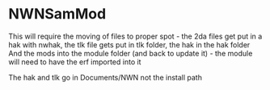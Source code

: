 # NWNSamMod

This will require the moving of files to proper spot - the 2da files get put in a hak with nwhak, the tlk file gets put in tlk folder, the hak in the hak folder
And the mods into the module folder (and back to update it) - the module will need to have the erf imported into it

The hak and tlk go in Documents/NWN not the install path